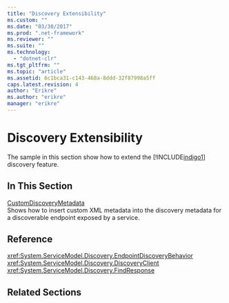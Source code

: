 ```yaml
---
title: "Discovery Extensibility"
ms.custom: ""
ms.date: "03/30/2017"
ms.prod: ".net-framework"
ms.reviewer: ""
ms.suite: ""
ms.technology: 
  - "dotnet-clr"
ms.tgt_pltfrm: ""
ms.topic: "article"
ms.assetid: 6c1bca31-c143-468a-8ddd-32f87998a5ff
caps.latest.revision: 4
author: "Erikre"
ms.author: "erikre"
manager: "erikre"
---
```

# Discovery Extensibility
The sample in this section show how to extend the [!INCLUDE[indigo1](../../../../includes/indigo1-md.md)] discovery feature.  
  
## In This Section  
 [CustomDiscoveryMetadata](../../../../docs/framework/wcf/samples/customdiscoverymetadata.md)  
 Shows how to insert custom XML metadata into the discovery metadata for a discoverable endpoint exposed by a service.  
  
## Reference  
 <xref:System.ServiceModel.Discovery.EndpointDiscoveryBehavior> <xref:System.ServiceModel.Discovery.DiscoveryClient> <xref:System.ServiceModel.Discovery.FindResponse>  
  
## Related Sections
